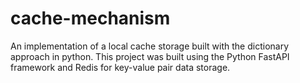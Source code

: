 # cache-mechanism

An implementation of a local cache storage built with the dictionary approach in python. This project was built using the Python FastAPI framework and Redis for key-value pair data storage.
